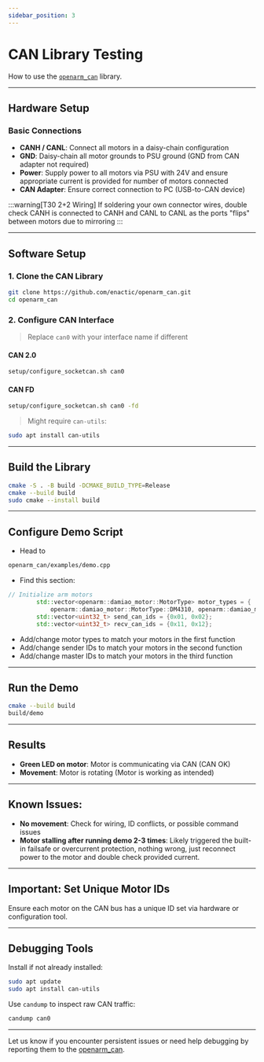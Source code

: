 ```yaml
---
sidebar_position: 3
---
```


# CAN Library Testing

How to use the [`openarm_can`](https://github.com/enactic/openarm_can) library.

---

## Hardware Setup

### Basic Connections

<!-- TODO: img to be added here -->

- **CANH / CANL**: Connect all motors in a daisy-chain configuration
- **GND**: Daisy-chain all motor grounds to PSU ground (GND from CAN adapter not required)
- **Power**: Supply power to all motors via PSU with 24V and ensure appropriate current is provided for number of motors connected
- **CAN Adapter**: Ensure correct connection to PC (USB-to-CAN device)

:::warning[T30 2+2 Wiring]
If soldering your own connector wires, double check CANH is connected to CANH and CANL to CANL as the ports "flips" between motors due to mirroring
:::

---

## Software Setup

### 1. Clone the CAN Library

```bash
git clone https://github.com/enactic/openarm_can.git
cd openarm_can
```

### 2. Configure CAN Interface

> Replace `can0` with your interface name if different

#### CAN 2.0

```bash
setup/configure_socketcan.sh can0
```

#### CAN FD

```bash
setup/configure_socketcan.sh can0 -fd
```

> Might require `can-utils`:

```bash
sudo apt install can-utils
```

---

## Build the Library

```bash
cmake -S . -B build -DCMAKE_BUILD_TYPE=Release
cmake --build build
sudo cmake --install build
```

---

## Configure Demo Script

- Head to

```bash
openarm_can/examples/demo.cpp
```

- Find this section:

``` cpp
// Initialize arm motors
        std::vector<openarm::damiao_motor::MotorType> motor_types = {
            openarm::damiao_motor::MotorType::DM4310, openarm::damiao_motor::MotorType::DM4340};
        std::vector<uint32_t> send_can_ids = {0x01, 0x02};
        std::vector<uint32_t> recv_can_ids = {0x11, 0x12};
```
- Add/change motor types to match your motors in the first function
- Add/change sender IDs to match your motors in the second function
- Add/change master IDs to match your motors in the third function
---

## Run the Demo

```bash
cmake --build build
build/demo
```

---

## Results

- **Green LED on motor**: Motor is communicating via CAN (CAN OK)
- **Movement**: Motor is rotating (Motor is working as intended)

---

## Known Issues:

- **No movement**: Check for wiring, ID conflicts, or possible command issues
- **Motor stalling after running demo 2-3 times**: Likely triggered the built-in failsafe or overcurrent protection, nothing wrong, just reconnect power to the motor and double check provided current.

---

## Important: Set Unique Motor IDs

Ensure each motor on the CAN bus has a unique ID set via hardware or configuration tool.

---

## Debugging Tools

Install if not already installed:

```bash
sudo apt update
sudo apt install can-utils
```

Use `candump` to inspect raw CAN traffic:

```bash
candump can0
```

---

Let us know if you encounter persistent issues or need help debugging by reporting them to the [openarm_can](https://github.com/enactic/openarm_can).
